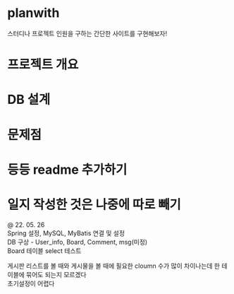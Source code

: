 # planwith
스터디나 프로젝트 인원을 구하는 간단한 사이트를 구현해보자!

# 프로젝트 개요
# DB 설계
# 문제점
# 등등 readme 추가하기

# 일지 작성한 것은 나중에 따로 빼기
@ 22. 05. 26 \
  Spring 설정, MySQL, MyBatis 연결 및 설정\
  DB 구상 - User_info, Board, Comment, msg(미정)\
  Board 테이블 select 테스트
  
  게시판 리스트를 볼 때와 게시물을 볼 때에 필요한 cloumn 수가 많이 차이나는데 한 테이블에 묶어도 되는지 모르겠다\
  초기설정이 어렵다
